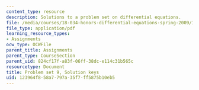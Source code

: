 ```yaml
---
content_type: resource
description: Solutions to a problem set on differential equations.
file: /media/courses/18-034-honors-differential-equations-spring-2009/123964f858a7797a35f7ff5875b10eb5_MIT18_034s09_sol_pset09.pdf
file_type: application/pdf
learning_resource_types:
- Assignments
ocw_type: OCWFile
parent_title: Assignments
parent_type: CourseSection
parent_uid: 824cf17f-a83f-06ff-38dc-e114c31b565c
resourcetype: Document
title: Problem set 9, Solution keys
uid: 123964f8-58a7-797a-35f7-ff5875b10eb5
---
```

